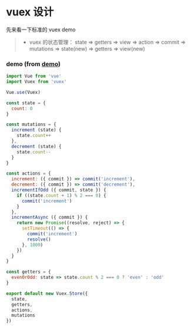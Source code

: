 # vuex 设计

先来看一下标准的 vuex demo

> * vuex 的状态管理：
  state => getters => view => 
  action => commit => mutations => state(new) => getters => view(new)
 
### demo (from [demo](https://link.jianshu.com/?t=https://github.com/vuejs/vuex/blob/dev/examples/counter/store.js))

``` javascript 1.8
import Vue from 'vue'
import Vuex from 'vuex'

Vue.use(Vuex)

const state = {
  count: 0
}

const mutations = {
  increment (state) {
    state.count++
  },
  decrement (state) {
    state.count--
  }
}

const actions = {
  increment: ({ commit }) => commit('increment'),
  decrement: ({ commit }) => commit('decrement'),
  incrementIfOdd ({ commit, state }) {
    if ((state.count + 1) % 2 === 0) {
      commit('increment')
    }
  },
  incrementAsync ({ commit }) {
    return new Promise((resolve, reject) => {
      setTimeout(() => {
        commit('increment')
        resolve()
      }, 1000)
    })
  }
}

const getters = {
  evenOrOdd: state => state.count % 2 === 0 ? 'even' : 'odd'
}

export default new Vuex.Store({
  state,
  getters,
  actions,
  mutations
})
```
